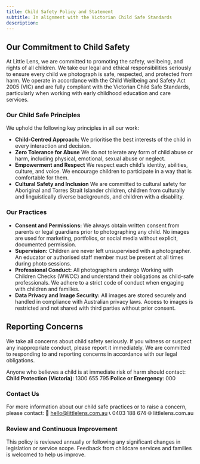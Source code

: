 ```yaml
---
title: Child Safety Policy and Statement
subtitle: In alignment with the Victorian Child Safe Standards
description:
---
```


## Our Commitment to Child Safety

At Little Lens, we are committed to promoting the safety, wellbeing, and rights of all children. We take our legal and ethical responsibilities seriously to ensure every child we photograph is safe, respected, and protected from harm.
We operate in accordance with the Child Wellbeing and Safety Act 2005 (VIC) and are fully compliant with the Victorian Child Safe Standards, particularly when working with early childhood education and care services.

### Our Child Safe Principles

We uphold the following key principles in all our work:

- **Child-Centred Approach:** We prioritise the best interests of the child in every interaction and decision.
- **Zero Tolerance for Abuse** We do not tolerate any form of child abuse or harm, including physical, emotional, sexual abuse or neglect.
- **Empowerment and Respect** We respect each child’s identity, abilities, culture, and voice. We encourage children to participate in a way that is comfortable for them.
- **Cultural Safety and Inclusion** We are committed to cultural safety for Aboriginal and Torres Strait Islander children, children from culturally and linguistically diverse backgrounds, and children with a disability.

### Our Practices

- **Consent and Permissions:** We always obtain written consent from parents or legal guardians prior to photographing any child. No images are used for marketing, portfolios, or social media without explicit, documented permission.
- **Supervision:** Children are never left unsupervised with a photographer. An educator or authorised staff member must be present at all times during photo sessions.
- **Professional Conduct:** All photographers undergo Working with Children Checks (WWCC) and understand their obligations as child-safe professionals. We adhere to a strict code of conduct when engaging with children and families.
- **Data Privacy and Image Security:** All images are stored securely and handled in compliance with Australian privacy laws. Access to images is restricted and not shared with third parties without prior consent.

## Reporting Concerns

We take all concerns about child safety seriously. If you witness or suspect any inappropriate conduct, please report it immediately. We are committed to responding to and reporting concerns in accordance with our legal obligations.

Anyone who believes a child is at immediate risk of harm should contact:
**Child Protection (Victoria)**: 1300 655 795
**Police or Emergency**: 000

### Contact Us

For more information about our child safe practices or to raise a concern, please contact:
📧 hello@littlelens.com.au
📞 0403 188 674
🌐 littlelens.com.au

### Review and Continuous Improvement

This policy is reviewed annually or following any significant changes in legislation or service scope. Feedback from childcare services and families is welcomed to help us improve.
